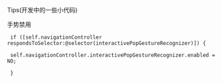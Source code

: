 Tips\(开发中的一些小代码\)

手势禁用

` if ([self.navigationController respondsToSelector:@selector(interactivePopGestureRecognizer)]) {`

` self.navigationController.interactivePopGestureRecognizer.enabled = NO;`

` }`

